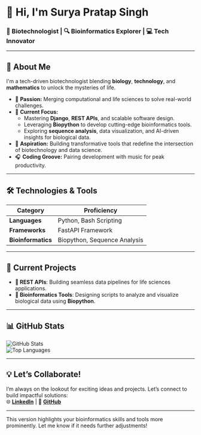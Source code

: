 # 👋 Hi, I'm **Surya Pratap Singh**  
### 🧬 Biotechnologist | 🔍 Bioinformatics Explorer | 💻 Tech Innovator  

---

## 🌟 **About Me**  
I'm a tech-driven biotechnologist blending **biology**, **technology**, and **mathematics** to unlock the mysteries of life.  
- 🔬 **Passion:** Merging computational and life sciences to solve real-world challenges.  
- 🌱 **Current Focus:**  
  - Mastering **Django**, **REST APIs**, and scalable software design.  
  - Leveraging **Biopython** to develop cutting-edge bioinformatics tools.  
  - Exploring **sequence analysis**, data visualization, and AI-driven insights for biological data.  
- 🚀 **Aspiration:** Building transformative tools that redefine the intersection of biotechnology and data science.  
- 🎧 **Coding Groove:** Pairing development with music for peak productivity.  

---

## 🛠️ **Technologies & Tools**  
| **Category**         | **Proficiency**                |  
|-----------------------|---------------------------------|  
| **Languages**         | Python, Bash Scripting         |  
| **Frameworks**        | FastAPI Framework         |   
| **Bioinformatics**    | Biopython, Sequence Analysis   |  

---

## 🚀 **Current Projects**  
- **🔗 REST APIs**: Building seamless data pipelines for life sciences applications.  
- **🧬 Bioinformatics Tools**: Designing scripts to analyze and visualize biological data using **Biopython**.  

---

## 📊 **GitHub Stats**  
![GitHub Stats](https://github-readme-stats.vercel.app/api?username=Surya-2701&show_icons=true&theme=radical)  
![Top Languages](https://github-readme-stats.vercel.app/api/top-langs/?username=Surya-2701&layout=compact&theme=radical)  

---

## 💡 **Let’s Collaborate!**  
I’m always on the lookout for exciting ideas and projects. Let’s connect to build impactful solutions:  
🌐 [**LinkedIn**](https://linkedin.com/in/your-profile) | 📂 [**GitHub**](https://github.com/Surya-2701)  

---

This version highlights your bioinformatics skills and tools more prominently. Let me know if it needs further adjustments!
